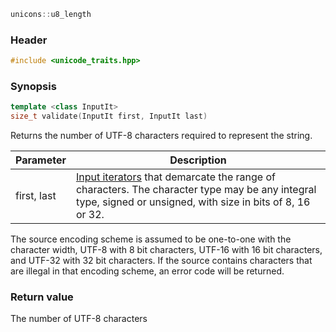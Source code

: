 ```c++
unicons::u8_length
```

### Header

```c++
#include <unicode_traits.hpp>
```

### Synopsis
```c++
template <class InputIt>
size_t validate(InputIt first, InputIt last) 
```

Returns the number of UTF-8 characters required to represent the string.

Parameter   |Description
------------|------------------------------
first, last | [Input iterators](http://en.cppreference.com/w/cpp/concept/InputIterator) that demarcate the range of characters. The character type may be any integral type, signed or unsigned, with size in bits of 8, 16 or 32. 

The source encoding scheme is assumed to be one-to-one with the character width, UTF-8 with 8 bit characters, UTF-16 with 16 bit characters, and UTF-32 with 32 bit characters. If the source contains characters that are illegal in that encoding scheme, an error code will be returned.

### Return value

The number of UTF-8 characters
